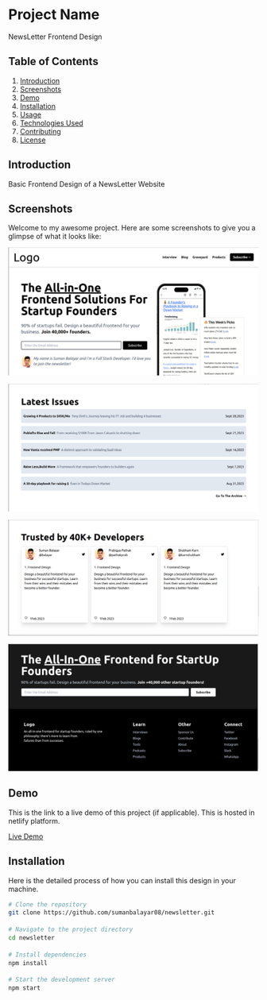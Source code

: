 # Project Name

NewsLetter Frontend Design

## Table of Contents

1. [Introduction](#introduction)
2. [Screenshots](#screenshots)
3. [Demo](#demo)
4. [Installation](#installation)
5. [Usage](#usage)
6. [Technologies Used](#technologies-used)
7. [Contributing](#contributing)
8. [License](#license)

## Introduction

Basic Frontend Design of a NewsLetter Website

## Screenshots

Welcome to my awesome project. Here are some screenshots to give you a glimpse of what it looks like:


![Screenshot 1](src/image/part1.png)

![Screenshot 2](src/image/part2.png)

![Screenshot 3](src/image/part3.png)

![Screenshot 4](src/image/part4.png)


## Demo

This is the link to a live demo of this project (if applicable). This is hosted in netlify platform.

[Live Demo](https://newsletterco.netlify.app)

## Installation

Here is the detailed process of how you can install this design in your machine.

```bash
# Clone the repository
git clone https://github.com/sumanbalayar08/newsletter.git

# Navigate to the project directory
cd newsletter

# Install dependencies
npm install

# Start the development server
npm start
